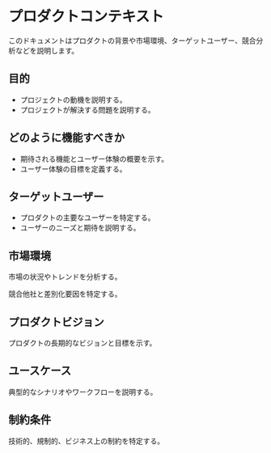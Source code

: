 # プロダクトコンテキスト

このドキュメントはプロダクトの背景や市場環境、ターゲットユーザー、競合分析などを説明します。

## 目的

- プロジェクトの動機を説明する。
- プロジェクトが解決する問題を説明する。

## どのように機能すべきか

- 期待される機能とユーザー体験の概要を示す。
- ユーザー体験の目標を定義する。

## ターゲットユーザー

- プロダクトの主要なユーザーを特定する。
- ユーザーのニーズと期待を説明する。

## 市場環境

市場の状況やトレンドを分析する。

競合他社と差別化要因を特定する。

## プロダクトビジョン

プロダクトの長期的なビジョンと目標を示す。

## ユースケース

典型的なシナリオやワークフローを説明する。

## 制約条件

技術的、規制的、ビジネス上の制約を特定する。
